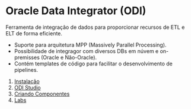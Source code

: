 # Oracle Data Integrator (ODI)
Ferramenta de integração de dados para proporcionar recursos de ETL e ELT de forma eficiente.
- Suporte para arquitetura MPP (Massively Parallel Processing).
- Possibilidade de integragor com diversos DBs em núvem e on-premisses (Oracle e Não-Oracle).
- Contém templates de código para facilitar o desenvolvimento de pipelines.
1. [Instalação](./odi_introducao/odi-instalacao.md)
2. [ODI Studio](./odi_introducao/arquitetura.md)
3. [Criando Componentes](./componentes/criando-componentes.md)
3. [Labs](./labs/labs.md)
